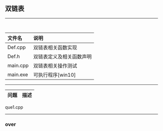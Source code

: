 ﻿## 双链表

----

<br>

|文件名|说明|
|:------|:----|
Def.cpp|双链表相关函数实现
Def.h|双链表定义及相关函数声明
main.cpp|双链表相关操作测试
main.exe|可执行程序[win10]

------

|问题|描述|
|:----|:----|
que1.cpp

----

### over